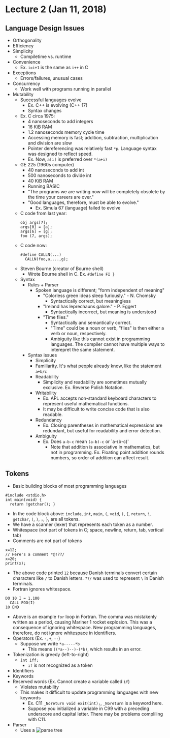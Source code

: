 # Lecture 2 (Jan 11, 2018)
## Language Design Issues
* Orthogonality
* Efficiency
* Simplicity
  * Compiletime vs. runtime
* Convenience
  * Ex. `i=i+1` is the same as `i++` in C
* Exceptions
  * Errors/failures, unusual cases
* Concurrency
  * Work well with programs running in parallel
* Mutability
  * Successful languages evolve
    * Ex. C++ is evolving (C++ 17)
    * Syntax changes
  * Ex. C circa 1975:
    * 4 nanoseconds to add integers
    * 16 KiB RAM
    * 1.2 nanoseconds memory cycle time
    * Accessing memory is fast; addition, subtraction, multiplication and division are slow
    * Pointer dereferencing was relatively fast `*p`. Language syntax was designed to reflect speed.
    * Ex. Now, `a[i]` is preferred over `*(a+i)`
  * GE 225 (1960s computer)
    * 40 nanoseconds to add int
    * 500 nanoseconds to divide int
    * 40 KiB RAM
    * Running BASIC
    * "The programs we are writing now will be completely obsolete by the time your careers are over."
    * "Good languages, therefore, must be able to evolve."
      * Ex. Simula 67 (language) failed to evolve
  * C code from last year:
    ```
    obj args[7];
    args[0] = [a];
    args[6] = [g];
    foo (7, args);
    ```
  * C code now: 
    ```
    #define CALLN(...) 
      CALLN(foo,a,...,g);
    ```
  * Steven Bourne (creator of Bourne shell)
    * Wrote Bourne shell in C. Ex. `#define FI }`
  * Syntax
    * Rules + Parser
      * Spoken language is different; "form independent of meaning"
        * "Colorless green ideas sleep furiously." - N. Chomsky
          * Syntactically correct, but meaningless
        * "Ireland has leprechauns galore." - P. Eggert
          * Syntactically incorrect, but meaning is understood
        * "Time flies."
          * Syntactically and semantically correct. 
          * "Time" could be a noun or verb, "flies" is then either a verb or noun, respectively.
          * Ambiguity like this cannot exist in programming languages. The compiler cannot have multiple ways to interepret the same statement.
    * Syntax issues
      * Simplicity
      * Familiarity. It's what people already know, like the statement `a+b/c`
      * Readability
        * Simplicity and readability are sometimes mutually exclusive. Ex. Reverse Polish Notation.
      * Writability
        * Ex. APL accepts non-standard keyboard characters to represent useful mathematical functions.
        * It may be difficult to write concise code that is also readable.
      * Redundancy
        * Ex. Closing parentheses in mathematical expressions are redundant, but useful for readability and error detection.
      * Ambiguity
        * Ex. Does `a-b-c` mean `(a-b)-c` or `a-(b-c)'
          * Note that addition is associative in mathematics, but not in programming. Ex. Floating point addition rounds numbers, so order of addition can affect result.
## Tokens
  * Basic building blocks of most programming languages
  ```
  #include <stdio.h>
  int main(void) {
    return !getchar(); }
  ```
  * In the code block above: `include`, `int`, `main`, `(`, `void`, `)`, `{`, `return`, `!`, `getchar`, `(`, `)`, `;`, `}`, are all tokens.
  * We have a scanner (lexer) that represents each token as a number. 
  * Whitespace (not part of tokens in C; space, newline, return, tab, vertical tab)
  * Comments are not part of tokens
  ```
  x=12;
  // Here's a comment *@!??/
  x=20;
  print(x);
  ```
  * The above code printed `12` because Danish terminals convert certain characters like `/` to Danish letters. `??/` was used to represent `\` in Danish terminals.
  * Fortran ignores whitespace.
  ```
  DO 10 I = 1,100
    CALL FOO(I)
  10 END
  ```
  * Above is an example `for` loop in Fortran. The comma was mistakenly written as a period, causing Mariner 1
rocket explosion. This was a consequence of ignoring whitespace. New programming languages, therefore, do not ignore whitespace in identifiers.
  * Operators (Ex. `-`, `+`, `--`)
    * Suppose we write `*a-----*b`
      * This means `((*a--)--)-(*b)`, which results in an error.
  * Tokenization is greedy (left-to-right)
      * `int iff;`
        * `if` is not recognized as a token
  * Identifiers
  * Keywords
  * Reserved words (Ex. Cannot create a variable called `if`)
    * Violates mutability
    * This makes it difficult to update programming languages with new keywords
      * Ex. C11 `_Noreturn void exit(int);`, `_Noreturn` is a keyword here.
      * Suppose you initialized a variable in C99 with a preceding underscore and capital letter. There may be problems compliling with C11.
  * Parser
    * Uses a ![parse tree](http://harvey.binghamton.edu/~head/CS471/NOTES/GRAMMAR/ParseTree.gif)
